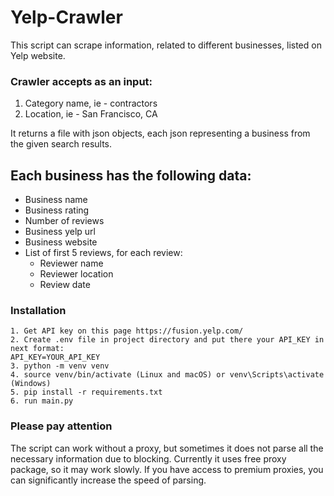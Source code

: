 # Yelp-Crawler

This script can scrape information, related to different businesses, listed on Yelp website.

### Crawler accepts as an input:

1. Category name, ie - contractors
2. Location, ie - San Francisco, CA

It returns a file with json objects, each json representing a business from the
given search results.

## Each business has the following data:

- Business name
- Business rating
- Number of reviews
- Business yelp url
- Business website
- List of first 5 reviews, for each review:
    * Reviewer name
    * Reviewer location
    * Review date

### Installation
```shell
1. Get API key on this page https://fusion.yelp.com/
2. Create .env file in project directory and put there your API_KEY in next format:
API_KEY=YOUR_API_KEY
3. python -m venv venv
4. source venv/bin/activate (Linux and macOS) or venv\Scripts\activate (Windows)
5. pip install -r requirements.txt
6. run main.py
```

### Please pay attention

The script can work without a proxy, but sometimes it does not parse all the necessary information due to blocking.
Currently it uses free proxy package, so it may work slowly. If you have access to premium proxies, you can significantly increase the speed of parsing.
